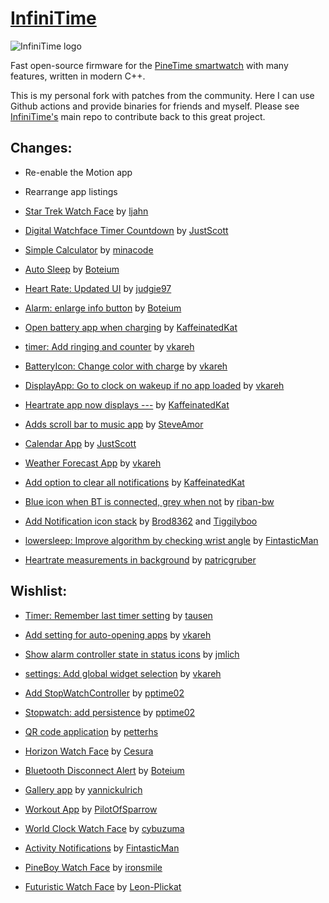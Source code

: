 # [InfiniTime](https://github.com/InfiniTimeOrg/InfiniTime)

![InfiniTime logo](doc/logo/infinitime-logo-small.jpg "InfiniTime Logo")

Fast open-source firmware for the [PineTime smartwatch](https://www.pine64.org/pinetime/) with many features, written in modern C++.

This is my personal fork with patches from the community. Here I can use Github actions and provide binaries for friends and myself. Please see [InfiniTime's](https://github.com/InfiniTimeOrg/InfiniTime) main repo to contribute back to this great project.

## Changes:

- Re-enable the Motion app

- Rearrange app listings

- [Star Trek Watch Face](https://github.com/InfiniTimeOrg/InfiniTime/pull/1462) by [ljahn](https://github.com/ljahn)

- [Digital Watchface Timer Countdown](https://github.com/InfiniTimeOrg/InfiniTime/pull/1967) by [JustScott](https://github.com/JustScott)

- [Simple Calculator](https://github.com/InfiniTimeOrg/InfiniTime/pull/1483) by [minacode](https://github.com/minacode)

- [Auto Sleep](https://github.com/InfiniTimeOrg/InfiniTime/pull/1461) by [Boteium](https://github.com/Boteium)

- [Heart Rate: Updated UI](https://github.com/InfiniTimeOrg/InfiniTime/pull/1828) by [judgie97](https://github.com/judgie97)

- [Alarm: enlarge info button](https://github.com/InfiniTimeOrg/InfiniTime/pull/1769) by [Boteium](https://github.com/Boteium)

- [Open battery app when charging](https://github.com/InfiniTimeOrg/InfiniTime/pull/1876) by [KaffeinatedKat](https://github.com/KaffeinatedKat)

- [timer: Add ringing and counter](https://github.com/InfiniTimeOrg/InfiniTime/pull/1971) by [vkareh](https://github.com/vkareh)

- [BatteryIcon: Change color with charge](https://github.com/InfiniTimeOrg/InfiniTime/pull/1964) by [vkareh](https://github.com/vkareh)

- [DisplayApp: Go to clock on wakeup if no app loaded](https://github.com/InfiniTimeOrg/InfiniTime/pull/1980) by [vkareh](https://github.com/vkareh)

- [Heartrate app now displays ---](https://github.com/InfiniTimeOrg/InfiniTime/pull/1887) by [KaffeinatedKat](https://github.com/KaffeinatedKat)

- [Adds scroll bar to music app](https://github.com/InfiniTimeOrg/InfiniTime/pull/1875) by [SteveAmor](https://github.com/SteveAmor)

- [Calendar App](https://github.com/InfiniTimeOrg/InfiniTime/pull/1958) by [JustScott](https://github.com/JustScott)

- [Weather Forecast App](https://github.com/InfiniTimeOrg/InfiniTime/pull/1995) by [vkareh](https://github.com/vkareh)

- [Add option to clear all notifications](https://github.com/InfiniTimeOrg/InfiniTime/pull/2000) by [KaffeinatedKat](https://github.com/KaffeinatedKat)

- [Blue icon when BT is connected, grey when not](https://github.com/InfiniTimeOrg/InfiniTime/pull/1974) by [riban-bw](https://github.com/riban-bw)

- [Add Notification icon stack](https://github.com/Tiggilyboo/InfiniTime/commit/23ef551bdee2cbd8bfd520b62ecdbdcc7a311736) by [Brod8362](https://github.com/Brod8362) and [Tiggilyboo](https://github.com/Tiggilyboo)

- [lowersleep: Improve algorithm by checking wrist angle](https://github.com/InfiniTimeOrg/InfiniTime/pull/2014) by [FintasticMan](https://github.com/FintasticMan)

- [Heartrate measurements in background](https://github.com/InfiniTimeOrg/InfiniTime/pull/1718/) by [patricgruber](https://github.com/patricgruber)

## Wishlist:

- [Timer: Remember last timer setting](https://github.com/InfiniTimeOrg/InfiniTime/pull/2013) by [tausen](https://github.com/tausen)

- [Add setting for auto-opening apps](https://github.com/InfiniTimeOrg/InfiniTime/pull/2004) by [vkareh](https://github.com/vkareh)

- [Show alarm controller state in status icons](https://github.com/InfiniTimeOrg/InfiniTime/pull/1884) by [jmlich](https://github.com/jmlich)

- [settings: Add global widget selection](https://github.com/InfiniTimeOrg/InfiniTime/pull/1959) by [vkareh](https://github.com/vkareh)

- [Add StopWatchController](https://github.com/InfiniTimeOrg/InfiniSim/pull/75) by [pptime02](https://github.com/pptime02)

- [Stopwatch: add persistence](https://github.com/InfiniTimeOrg/InfiniTime/pull/1410) by [pptime02](https://github.com/pptime02)

- [QR code application](https://github.com/InfiniTimeOrg/InfiniTime/pull/181) by [petterhs](https://github.com/petterhs)

- [Horizon Watch Face](https://github.com/InfiniTimeOrg/InfiniTime/pull/1396) by [Cesura](https://github.com/Cesura)

- [Bluetooth Disconnect Alert](https://github.com/InfiniTimeOrg/InfiniTime/pull/1442) by [Boteium](https://github.com/Boteium)

- [Gallery app](https://github.com/InfiniTimeOrg/InfiniTime/pull/1384) by [yannickulrich](https://github.com/yannickulrich)

- [Workout App](https://github.com/InfiniTimeOrg/InfiniTime/pull/1007) by [PilotOfSparrow](https://github.com/PilotOfSparrow)

- [World Clock Watch Face](https://github.com/InfiniTimeOrg/InfiniTime/pull/1454) by [cybuzuma](https://github.com/cybuzuma)

- [Activity Notifications](https://github.com/InfiniTimeOrg/InfiniTime/pull/1675) by [FintasticMan](https://github.com/FintasticMan)

- [PineBoy Watch Face](https://github.com/InfiniTimeOrg/InfiniTime/pull/1750) by [ironsmile](https://github.com/ironsmile)

- [Futuristic Watch Face](https://github.com/InfiniTimeOrg/InfiniTime/pull/1548) by [Leon-Plickat](https://github.com/Leon-Plickat)